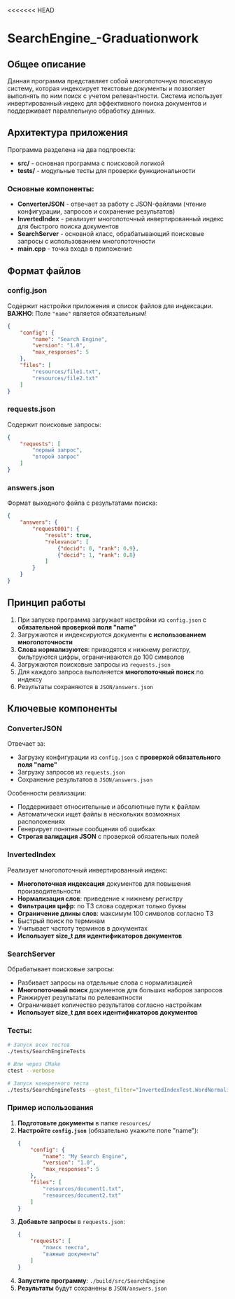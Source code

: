 <<<<<<< HEAD
# SearchEngine_-Graduationwork

## Общее описание

Данная программа представляет собой многопоточную поисковую систему, которая индексирует текстовые документы и позволяет выполнять по ним поиск с учетом релевантности. Система использует инвертированный индекс для эффективного поиска документов и поддерживает параллельную обработку данных.

## Архитектура приложения

Программа разделена на два подпроекта:
- **src/** - основная программа с поисковой логикой
- **tests/** - модульные тесты для проверки функциональности

### Основные компоненты:

- **ConverterJSON** - отвечает за работу с JSON-файлами (чтение конфигурации, запросов и сохранение результатов)
- **InvertedIndex** - реализует многопоточный инвертированный индекс для быстрого поиска документов
- **SearchServer** - основной класс, обрабатывающий поисковые запросы с использованием многопоточности
- **main.cpp** - точка входа в приложение

## Формат файлов

### config.json
Содержит настройки приложения и список файлов для индексации.
**ВАЖНО**: Поле `"name"` является обязательным!

```json
{
    "config": {
        "name": "Search Engine",
        "version": "1.0",
        "max_responses": 5
    },
    "files": [
        "resources/file1.txt",
        "resources/file2.txt"
    ]
}
```

### requests.json
Содержит поисковые запросы:

```json
{
    "requests": [
        "первый запрос",
        "второй запрос"
    ]
}
```

### answers.json
Формат выходного файла с результатами поиска:

```json
{
    "answers": {
        "request001": {
            "result": true,
            "relevance": [
                {"docid": 0, "rank": 0.9},
                {"docid": 1, "rank": 0.8}
            ]
        }
    }
}
```

## Принцип работы

1. При запуске программа загружает настройки из `config.json` с **обязательной проверкой поля "name"**
2. Загружаются и индексируются документы **с использованием многопоточности**
3. **Слова нормализуются**: приводятся к нижнему регистру, фильтруются цифры, ограничиваются до 100 символов
4. Загружаются поисковые запросы из `requests.json`
5. Для каждого запроса выполняется **многопоточный поиск** по индексу
6. Результаты сохраняются в `JSON/answers.json`

## Ключевые компоненты

### ConverterJSON
Отвечает за:
- Загрузку конфигурации из `config.json` с **проверкой обязательного поля "name"**
- Загрузку запросов из `requests.json`
- Сохранение результатов в `JSON/answers.json`

Особенности реализации:
- Поддерживает относительные и абсолютные пути к файлам
- Автоматически ищет файлы в нескольких возможных расположениях
- Генерирует понятные сообщения об ошибках
- **Строгая валидация JSON** с проверкой обязательных полей

### InvertedIndex
Реализует многопоточный инвертированный индекс:
- **Многопоточная индексация** документов для повышения производительности
- **Нормализация слов**: приведение к нижнему регистру
- **Фильтрация цифр**: по ТЗ слова содержат только буквы
- **Ограничение длины слов**: максимум 100 символов согласно ТЗ
- Быстрый поиск по терминам
- Учитывает частоту терминов в документах
- **Использует size_t для идентификаторов документов**

### SearchServer
Обрабатывает поисковые запросы:
- Разбивает запросы на отдельные слова с нормализацией
- **Многопоточный поиск** документов для больших наборов запросов
- Ранжирует результаты по релевантности
- Ограничивает количество результатов согласно настройкам
- **Использует size_t для всех идентификаторов документов**


### Тесты:
```bash
# Запуск всех тестов
./tests/SearchEngineTests

# Или через CMake
ctest --verbose

# Запуск конкретного теста
./tests/SearchEngineTests --gtest_filter="InvertedIndexTest.WordNormalization"
```

### Пример использования

1. **Подготовьте документы** в папке `resources/`
2. **Настройте `config.json`** (обязательно укажите поле "name"):
   ```json
   {
       "config": {
           "name": "My Search Engine",
           "version": "1.0",
           "max_responses": 5
       },
       "files": [
           "resources/document1.txt",
           "resources/document2.txt"
       ]
   }
   ```
3. **Добавьте запросы** в `requests.json`:
   ```json
   {
       "requests": [
           "поиск текста",
           "важные документы"
       ]
   }
   ```
4. **Запустите программу**: `./build/src/SearchEngine`
5. **Результаты** будут сохранены в `JSON/answers.json`

